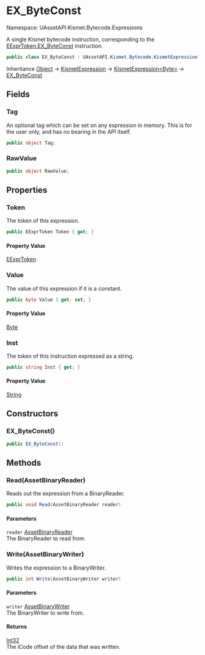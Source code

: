 # EX_ByteConst

Namespace: UAssetAPI.Kismet.Bytecode.Expressions

A single Kismet bytecode instruction, corresponding to the [EExprToken.EX_ByteConst](./uassetapi.kismet.bytecode.eexprtoken.md#ex_byteconst) instruction.

```csharp
public class EX_ByteConst : UAssetAPI.Kismet.Bytecode.KismetExpression`1[[System.Byte, System.Private.CoreLib, Version=6.0.0.0, Culture=neutral, PublicKeyToken=7cec85d7bea7798e]]
```

Inheritance [Object](https://docs.microsoft.com/en-us/dotnet/api/system.object) → [KismetExpression](./uassetapi.kismet.bytecode.kismetexpression.md) → [KismetExpression&lt;Byte&gt;](./uassetapi.kismet.bytecode.kismetexpression-1.md) → [EX_ByteConst](./uassetapi.kismet.bytecode.expressions.ex_byteconst.md)

## Fields

### **Tag**

An optional tag which can be set on any expression in memory. This is for the user only, and has no bearing in the API itself.

```csharp
public object Tag;
```

### **RawValue**

```csharp
public object RawValue;
```

## Properties

### **Token**

The token of this expression.

```csharp
public EExprToken Token { get; }
```

#### Property Value

[EExprToken](./uassetapi.kismet.bytecode.eexprtoken.md)<br>

### **Value**

The value of this expression if it is a constant.

```csharp
public byte Value { get; set; }
```

#### Property Value

[Byte](https://docs.microsoft.com/en-us/dotnet/api/system.byte)<br>

### **Inst**

The token of this instruction expressed as a string.

```csharp
public string Inst { get; }
```

#### Property Value

[String](https://docs.microsoft.com/en-us/dotnet/api/system.string)<br>

## Constructors

### **EX_ByteConst()**

```csharp
public EX_ByteConst()
```

## Methods

### **Read(AssetBinaryReader)**

Reads out the expression from a BinaryReader.

```csharp
public void Read(AssetBinaryReader reader)
```

#### Parameters

`reader` [AssetBinaryReader](./uassetapi.assetbinaryreader.md)<br>
The BinaryReader to read from.

### **Write(AssetBinaryWriter)**

Writes the expression to a BinaryWriter.

```csharp
public int Write(AssetBinaryWriter writer)
```

#### Parameters

`writer` [AssetBinaryWriter](./uassetapi.assetbinarywriter.md)<br>
The BinaryWriter to write from.

#### Returns

[Int32](https://docs.microsoft.com/en-us/dotnet/api/system.int32)<br>
The iCode offset of the data that was written.
